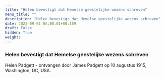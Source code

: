 ```yaml
---
title: "Helen bevestigt dat Hemelse geestelijke wezens schreven"
menu_title: ""
description: "Helen bevestigt dat Hemelse geestelijke wezens schreven"
date: 2023-09-01 06:00:01+00:189
draft: False
hidden: True
weight:
---
```

### Helen bevestigt dat Hemelse geestelijke wezens schreven

Helen Padgett - ontvangen door James Padgett op 10 augustus 1915, Washington, DC, USA.
